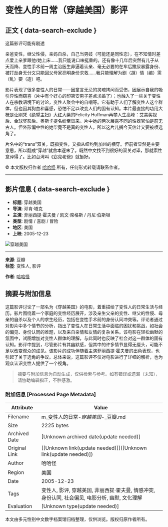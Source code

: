 # 变性人的日常（穿越美国）影评

## 正文 { data-search-exclude }


这篇影评可能有剧透

亲爸变性，继父性侵，亲妈自杀，自己当男妓（可能还是同性恋），在不知情时差点爱上亲爹跟他/她上床……我只能说口味挺重的。还有像十几年后突然有儿子从天而降、变性手术前一周主治医生非逼着认亲、毫无必要的在车后撒尿暴露身份、被打劫身无分文只能回父母家亮明身份求救……我只能理解为剧（胡）情（编）需（乱）要（造）吧。

影片表现了很多变性人的日常——因童言无忌的灵魂拷问而受伤，因展示自我的吸引异性而窃喜（片中有个好心的印第安男子差点求婚了）；也融入了一些关于变性人在宗教语境下的讨论，变性人聚会中的自嘲等。它有助于人们了解变性人这个群体，但也因其狗血和喜感，恐怕不足以改变人们的固有认知。本片最直接的功用大概是让刚凭《绝望主妇》大红大紫的Felicity Huffman再攀人生高峰：艾美奖视后、金球奖影后、奥斯卡提名纷至沓来。片中她的两次展露不同的性器官怕是前无古人。但外形偏中性的她毕竟不是真的变性人，所以这片儿搁今天估计又要被喷选角了。

片名中的“trans”双关，既指变性，又指从纽约到加州的横穿。但前者显然是主要意思，所以翻成“穿越”就舍本逐末了。既然中文找不到很好的双关对译，那就索性意译得了。比如台湾叫《窈窕老爸》就挺好。

© 本文版权归作者 [哈哈怪](https://www.douban.com/people/hahaguai/) 所有，任何形式转载请联系作者。

---

## 影片信息 { data-search-exclude }

- **标题**: 穿越美国
- **导演**: 邓肯·塔克
- **主演**: 菲丽西提·霍夫曼 / 凯文·席格斯 / 丹尼·伯斯坦
- **类型**: 剧情 / 喜剧 / 冒险
- **地区**: 美国
- **上映**: 2005-12-23

![穿越美国](https://img1.doubanio.com/view/photo/s_ratio_poster/public/p2342279728.webp)

--- 

**来源**: 豆瓣  
**标签**: 变性人, 影评

**作者**: [哈哈怪](https://www.douban.com/people/hahaguai/)
<!-- tcd_original_link https://m.douban.com/movie/review/15627712/ -->


## 摘要与附加信息

<!-- tcd_abstract -->
这篇影评讨论了一部名为《穿越美国》的电影，着重描绘了变性人的日常生活与经历。影片围绕着一个家庭的变性经历展开，涉及亲生父亲的变性、继父的性侵、母亲的自杀以及个人的求生经历，包括在变性手术前的身份认同冲突等。评论者通过对影片中多个情节的分析，指出了变性人在日常生活中面临的困扰和挑战，如社会的偏见、身份认同的难题，以及来自亲情和友情的复杂关系。该电影在轻松幽默的氛围中，试图增加对变性人群体的理解，与此同时也反映了社会对这一群体的固有认知。影评中提到，尽管影片有其幽默感，但其中的许多情节显得无厘头，可能不足以改变观众的成见。该影片的成功伴随着主演菲丽西提·霍夫曼的出色表现，也引起了关于选角的争议。总体来说，这篇影评不仅对电影进行了详细的解析，也为观众认识变性人提供了一个视角。
<!-- tcd_abstract_end -->

> 摘要与附加信息为自动生成，仅供检索与参考。如有错误或遗漏（未知），请协助编辑指正，不胜感激。

### 附加信息 [Processed Page Metadata]

| Attribute       | Value                                  |
|-----------------|----------------------------------------|
| Filename        | m_变性人的日常-_穿越美国_-_豆瓣.md                             |
| Size            | 2225 bytes                           |
| Archived Date   | [Unknown archived date(update needed)]                             |
| Original Link   | [[Unknown link(update needed)]]([Unknown link(update needed)])                       |
| Author          | 哈哈怪                               |
| Region          | 美国                               |
| Date            | 2005-12-23                                 |
| Tags            | 变性人, 影评, 穿越美国, 菲丽西提·霍夫曼, 情感冲突, 身份认同, 社会偏见, 电影分析, 幽默, 文化理解                                 |
| Evaluation            | [Unknown type(update needed)]                                 |
<!-- tcd_table_end -->

本文由多元性别中文数字档案馆归档整理，仅供浏览。版权归原作者所有。
